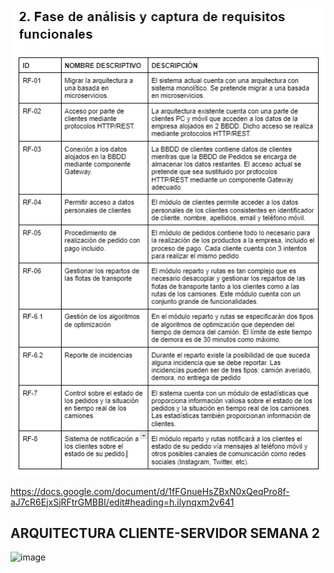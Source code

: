 ![Requisitos Funcionales](./docs/requisitos.png)

https://docs.google.com/document/d/1fFGnueHsZBxN0xQeqPro8f-aJ7cR6EjxSjRFtrGMBBI/edit#heading=h.ilynqxm2v641


## ARQUITECTURA CLIENTE-SERVIDOR SEMANA 2 
![image](https://github.com/Mercii01/PRACTICA-1-DAS-JUNIO/assets/117729479/d114df9d-1add-4966-94b5-893082114214)

